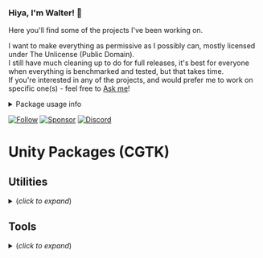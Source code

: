 ### Hiya, I'm Walter! 👋

Here you'll find some of the projects I've been working on. 

I want to make everything as permissive as I possibly can, mostly licensed under The Unlicense (Public Domain). <br>
I still have much cleaning up to do for full releases, it's best for everyone when everything is benchmarked and tested, but that takes time.  <br>
If you're interested in any of the projects, and would prefer me to work on specific one(s) - feel free to [Ask me](https://github.com/Walter-Hulsebos/Walter-Hulsebos/discussions)!

<details>
  <summary>Package usage info</summary>

  If you're using code of mine, please give it a little **Star** 🌟 on GitHub, it'll show me it's being used.
  <br> 
  User count is among the most important factors for deciding what projects I'll work on.

</details>

[![Follow](https://img.shields.io/twitter/follow/Lockyaw?color=006992&label=Twitter&logo=Twitter&logoColor=FFFFFF&style=for-the-badge)](https://twitter.com/Lockyaw)
[![Sponsor](https://img.shields.io/github/sponsors/Walter-Hulsebos?color=EDAE49&label=Sponsor&logo=ko-fi&logoColor=FFFFFF&style=for-the-badge)](https://ko-fi.com/walterhulsebos)
[![Discord](https://img.shields.io/discord/763171539763462144?color=D1495B&logo=discord&logoColor=FFFFFF&style=for-the-badge)](https://discord.gg/S9wHQ96)

# Unity Packages (CGTK)

## Utilities
<details>
<summary> (<i>click to expand</i>) </summary>

### Preload
![GitHub package.json version](https://img.shields.io/github/package-json/v/Common-Games/Utils.Preload?color=2EA043&logo=github&style=flat-square)

An extra project setting that allows you to make sure certain assets are loaded before the first scene.
  
[<img src="https://raw.githubusercontent.com/Walter-Hulsebos/Walter-Hulsebos/stable/pics/Utils.Preload.png" width="444" height="222">](https://github.com/Common-Games/Utils.Preload)

### Scenes
![GitHub package.json version](https://img.shields.io/github/package-json/v/Common-Games/Utils.Scenes?color=2EA043&logo=github&style=flat-square)

A smoother experience of working with (multiple) scenes.
  
[<img src="https://raw.githubusercontent.com/Walter-Hulsebos/Walter-Hulsebos/stable/pics/Utils.Scenes.png" width="444" height="222">](https://github.com/Common-Games/Utils.Scenes)
  
### Singletons
![GitHub package.json version](https://img.shields.io/github/package-json/v/Common-Games/Utils.Singletons?color=2EA043&logo=github&style=flat-square)

A set of easy to use, explicit Singletons.

[<img src="https://raw.githubusercontent.com/Walter-Hulsebos/Walter-Hulsebos/stable/pics/Utils.Singleton.png" width="444" height="222">](https://github.com/Common-Games/Utils.Singletons)

### Extensions
![GitHub package.json version](https://img.shields.io/github/package-json/v/Common-Games/Utils.Scenes?color=2EA043&logo=github&style=flat-square)

Our set of shared extension methods and static utility methods.
  
[<img src="https://raw.githubusercontent.com/Walter-Hulsebos/Walter-Hulsebos/stable/pics/Utils.Scenes.png" width="444" height="222">](https://github.com/Common-Games/Utils.Scenes)
  
<!--
### Multitons
-->
  
</details>

## Tools
<details>
<summary> (<i>click to expand</i>) </summary>

### Custom-ScriptTemplates

### Custom-MenuLayouts

### Custom-Folders
</details>

<!--
<details>
<summary> <b>Assets</b> </summary>
-->

<!--
[![Stats](https://github-readme-stats.vercel.app/api?username=Walter-Hulsebos&count_private=true&border_color=30363D&bg_color=0D1117&text_color=c9d1d9)](https://github.com/Walter-Hulsebos/github-readme-stats)
-->
